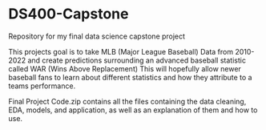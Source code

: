 # DS400-Capstone
Repository for my final data science capstone project 

This projects goal is to take MLB (Major League Baseball) Data from 2010-2022 and create predictions surrounding an advanced baseball statistic called WAR (Wins Above Replacement)
This will hopefully allow newer baseball fans to learn about different statistics and how they attribute to a teams performance.

Final Project Code.zip contains all the files containing the data cleaning, EDA, models, and application, as well as an explanation of them and how to use. 
